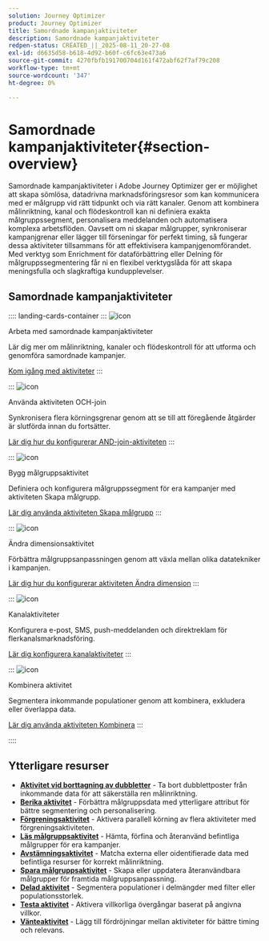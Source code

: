 ```yaml
---
solution: Journey Optimizer
product: Journey Optimizer
title: Samordnade kampanjaktiviteter
description: Samordnade kampanjaktiviteter
redpen-status: CREATED_||_2025-08-11_20-27-08
exl-id: d6635d58-b618-4d92-b60f-c6fc63e473a6
source-git-commit: 4270fbfb191700704d161f472abf62f7af79c208
workflow-type: tm+mt
source-wordcount: '347'
ht-degree: 0%

---
```


# Samordnade kampanjaktiviteter{#section-overview}

Samordnade kampanjaktiviteter i Adobe Journey Optimizer ger er möjlighet att skapa sömlösa, datadrivna marknadsföringsresor som kan kommunicera med er målgrupp vid rätt tidpunkt och via rätt kanaler. Genom att kombinera målinriktning, kanal och flödeskontroll kan ni definiera exakta målgruppssegment, personalisera meddelanden och automatisera komplexa arbetsflöden. Oavsett om ni skapar målgrupper, synkroniserar kampanjgrenar eller lägger till förseningar för perfekt timing, så fungerar dessa aktiviteter tillsammans för att effektivisera kampanjgenomförandet. Med verktyg som Enrichment för dataförbättring eller Delning för målgruppssegmentering får ni en flexibel verktygslåda för att skapa meningsfulla och slagkraftiga kundupplevelser.

## Samordnade kampanjaktiviteter

:::: landing-cards-container
:::
![icon](https://cdn.experienceleague.adobe.com/icons/book.svg)

Arbeta med samordnade kampanjaktiviteter

Lär dig mer om målinriktning, kanaler och flödeskontroll för att utforma och genomföra samordnade kampanjer.

[Kom igång med aktiviteter](../using/orchestrated/activities/about-activities.md)
:::

:::
![icon](https://cdn.experienceleague.adobe.com/icons/code-branch.svg)

Använda aktiviteten OCH-join

Synkronisera flera körningsgrenar genom att se till att föregående åtgärder är slutförda innan du fortsätter.

[Lär dig hur du konfigurerar AND-join-aktiviteten](../using/orchestrated/activities/and-join.md)
:::

:::
![icon](https://cdn.experienceleague.adobe.com/icons/bullseye.svg)

Bygg målgruppsaktivitet

Definiera och konfigurera målgruppssegment för era kampanjer med aktiviteten Skapa målgrupp.

[Lär dig använda aktiviteten Skapa målgrupp](../using/orchestrated/activities/build-audience.md)
:::

:::
![icon](https://cdn.experienceleague.adobe.com/icons/gear.svg)

Ändra dimensionsaktivitet

Förbättra målgruppsanpassningen genom att växla mellan olika datatekniker i kampanjen.

[Lär dig hur du konfigurerar aktiviteten Ändra dimension](../using/orchestrated/activities/change-dimension.md)
:::

:::
![icon](https://cdn.experienceleague.adobe.com/icons/list-check.svg)

Kanalaktiviteter

Konfigurera e-post, SMS, push-meddelanden och direktreklam för flerkanalsmarknadsföring.

[Lär dig konfigurera kanalaktiviteter](../using/orchestrated/activities/channels.md)
:::

:::
![icon](https://cdn.experienceleague.adobe.com/icons/puzzle-piece.svg)

Kombinera aktivitet

Segmentera inkommande populationer genom att kombinera, exkludera eller överlappa data.

[Lär dig använda aktiviteten Kombinera](../using/orchestrated/activities/combine.md)
:::

::::


## Ytterligare resurser

- **[Aktivitet vid borttagning av dubbletter](../using/orchestrated/activities/deduplication.md)** - Ta bort dubblettposter från inkommande data för att säkerställa ren målinriktning.
- **[Berika aktivitet](../using/orchestrated/activities/enrichment.md)** - Förbättra målgruppsdata med ytterligare attribut för bättre segmentering och personalisering.
- **[Förgreningsaktivitet](../using/orchestrated/activities/fork.md)** - Aktivera parallell körning av flera aktiviteter med förgreningsaktiviteten.
- **[Läs målgruppsaktivitet](../using/orchestrated/activities/read-audience.md)** - Hämta, förfina och återanvänd befintliga målgrupper för era kampanjer.
- **[Avstämningsaktivitet](../using/orchestrated/activities/reconciliation.md)** - Matcha externa eller oidentifierade data med befintliga resurser för korrekt målinriktning.
- **[Spara målgruppsaktivitet](../using/orchestrated/activities/save-audience.md)** - Skapa eller uppdatera återanvändbara målgrupper för framtida målgruppsanpassning.
- **[Delad aktivitet](../using/orchestrated/activities/split.md)** - Segmentera populationer i delmängder med filter eller populationsstorlek.
- **[Testa aktivitet](../using/orchestrated/activities/test.md)** - Aktivera villkorliga övergångar baserat på angivna villkor.
- **[Vänteaktivitet](../using/orchestrated/activities/wait.md)** - Lägg till fördröjningar mellan aktiviteter för bättre timing och relevans.
